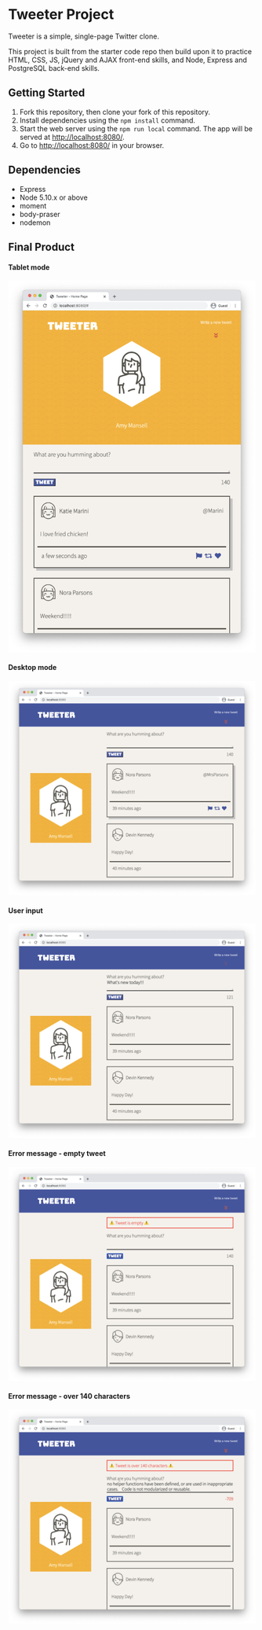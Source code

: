 # Tweeter Project

Tweeter is a simple, single-page Twitter clone.

This project is built from the starter code repo then build upon it to practice HTML, CSS, JS, jQuery and AJAX front-end skills, and Node, Express and PostgreSQL back-end skills.

## Getting Started

1. Fork this repository, then clone your fork of this repository.
2. Install dependencies using the `npm install` command.
3. Start the web server using the `npm run local` command. The app will be served at <http://localhost:8080/>.
4. Go to <http://localhost:8080/> in your browser.

## Dependencies

- Express
- Node 5.10.x or above
- moment
- body-praser
- nodemon

## Final Product

#### Tablet mode
!["screenshot of the main tablet page"](https://github.com/ruowent/tweeter/blob/main/image/tablet%20mode.png)

#### Desktop mode
!["screenshot of the main desktop page"](https://github.com/ruowent/tweeter/blob/main/image/desktop%20main.png?raw=true)

#### User input
!["screenshot of user input"](https://github.com/ruowent/tweeter/blob/main/image/user%20input.png)

#### Error message - empty tweet
!["screenshot of empty tweet error message"](https://github.com/ruowent/tweeter/blob/main/image/err%20empty%20message.png)

#### Error message - over 140 characters
!["screenshot of long tweet error message"](https://github.com/ruowent/tweeter/blob/main/image/err%20tweet%20too%20long.png)



